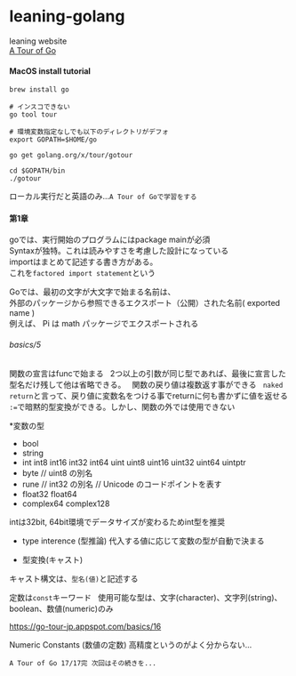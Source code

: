 # leaning-golang

leaning website  
[A Tour of Go](https://go-tour-jp.appspot.com/welcome/1)

#### MacOS install tutorial

```
brew install go
```

```
# インスコできない
go tool tour
```

```
# 環境変数指定なしでも以下のディレクトリがデフォ
export GOPATH=$HOME/go
```

```
go get golang.org/x/tour/gotour
```

```
cd $GOPATH/bin
./gotour
```

ローカル実行だと英語のみ...`A Tour of Goで学習をする`

#### 第1章
goでは、実行開始のプログラムにはpackage mainが必須  
Syntaxが独特。これは読みやすさを考慮した設計になっている  
importはまとめて記述する書き方がある。  
これを`factored import statement`という

Goでは、最初の文字が大文字で始まる名前は、  
外部のパッケージから参照できるエクスポート（公開）された名前( exported name )  
例えば、 Pi は math パッケージでエクスポートされる


###### basics/5
関数の宣言はfuncで始まる  
2つ以上の引数が同じ型であれば、最後に宣言した型名だけ残して他は省略できる。  
関数の戻り値は複数返す事ができる  
``naked return``と言って、戻り値に変数名をつける事でreturnに何も書かずに値を返せる
`:=`で暗黙的型変換ができる。しかし、関数の外では使用できない

*変数の型

* bool  
* string   
* int  int8  int16  int32  int64 uint uint8 uint16 uint32 uint64 uintptr  
* byte // uint8 の別名  
* rune // int32 の別名 // Unicode のコードポイントを表す 
* float32 float64  
* complex64 complex128  

intは32bit, 64bit環境でデータサイズが変わるためint型を推奨

* type interence (型推論)
代入する値に応じて変数の型が自動で決まる

* 型変換(キャスト)

キャスト構文は、`型名(値)`と記述する

定数は`const`キーワード  
使用可能な型は、文字(character)、文字列(string)、boolean、数値(numeric)のみ

https://go-tour-jp.appspot.com/basics/16

Numeric Constants (数値の定数)
高精度というのがよく分からない...

`A Tour of Go 17/17完 次回はその続きを...`
